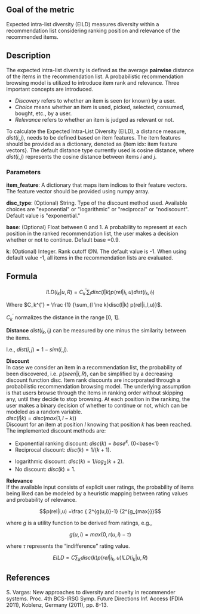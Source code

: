 ## Goal of the metric

Expected intra-list diversity (EILD) measures diversity within a recommendation list considering ranking position and relevance of the recommended items.

## Description

The expected intra-list diversity is defined as the average **pairwise** distance of the items in the recommendation list. A probabilistic recommendation browsing model is utilized to introduce item rank and relevance.
Three important concepts are introduced.
- _Discovery_ refers to whether an item is seen (or known) by a user.
- _Choice_ means whether an item is used, picked, selected, consumed, bought, etc., by a user.  
- _Relevance_ refers to whether an item is judged as relevant or not.

To calculate the Expected Intra-List Diversity (EILD), a distance measure, $dist(i, j)$, needs to be defined based on item features. The item features should be provided as a dictionary, denoted as {item idx: item feature vectors}. The default distance type currently used is cosine distance, where $dist(i, j)$ represents the cosine distance between items $i$ and $j$.

### Parameters

**item_feature**: A dictionary that maps item indices to their feature vectors. The feature vector should be provided using numpy array.

**disc_type**: (Optional) String. Type of the discount method used. Available choices are "exponential" or "logarithmic" or "reciprocal" or "nodiscount". Default value is "exponential."

**base**: (Optional) Float between 0 and 1. A probability to represent at each position in the ranked recommendation list, the user makes a decision whether or not to continue. Default base =0.9.

**k**: (Optional) Integer. Rank cutoff @N. The default value is -1. When using default value -1, all items in the recommendation lists are evaluated.

## Formula

$$ILD(i_k | u,R) = C_k^{'}\sum_{l}disc(l|k) p(rel|i_l,u)dist(i_k,i_l)$$  

Where $C_k^{'} = \frac {1} {\sum_{l \ne k}disc(l|k) p(rel|i_l,u)}$.  

$C_k^{'}$ normalizes the distance in the range [0, 1].

**Distance** $dist(i_k,i_l)$ can be measured by one minus the similarity between the items.  

I.e., $dist(i,j) = 1-sim(i,j)$.    

<!-- $sim(i,j) = q_i q_j / {\lVert q_i \rVert}{\lVert q_i \rVert}$. -->

**Discount**  
In case we consider an item in a recommendation list, the probability of been discovered, i.e. $p(seen|i,R)$, can be simplified by a decreasing discount function disc.
Item rank discounts are incorporated through a probabilistic recommendation browsing model. The underlying assumption is that users browse through the items in ranking order without skipping any, until they decide to stop browsing. At each position in the ranking, the user makes a binary decision of whether to continue or not, which can be modeled as a random variable.  
$disc(l|k) = disc(max(1, l-k))$  
Discount for an item at position $l$ knowing that position $k$ has been reached.
The implemented discount methods are:  

- Exponential ranking discount: $disc(k) = base^k$. (0<base<1)
- Reciprocal discount: $disc(k) = 1 / (k + 1)$.

* logarithmic discount: $disc(k) = 1 / log_2(k + 2)$.
* No discount: $disc(k) =1$.

**Relevance**   
If the available input consists of explicit user ratings, the probability of items being liked can be modeled by a heuristic mapping between rating values and probability of relevance.  

$$p(rel|i,u) =\frac { 2^{g(u,i)}-1} {2^{g_{max}}}$$ 
 
where $g$ is a utility function to be derived from ratings, e.g.,  

$$g(u,i) = max(0, r(u,i)-\tau )$$
 
where $\tau$ represents the “indifference” rating value.

$$EILD = C \sum_{ k} disc(k)p(rel|i_k,u)ILD(i_k|u,R)$$

## References

S. Vargas: New approaches to diversity and novelty in recommender systems. Proc. 4th BCS-IRSG Symp. Future Directions Inf. Access (FDIA 2011), Koblenz, Germany (2011), pp. 8-13.
